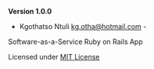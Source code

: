 **Version 1.0.0**
- Kgothatso Ntuli <kg.otha@hotmail.com> -

Software-as-a-Service Ruby on Rails App





Licensed under [MIT License](LICENSE)
